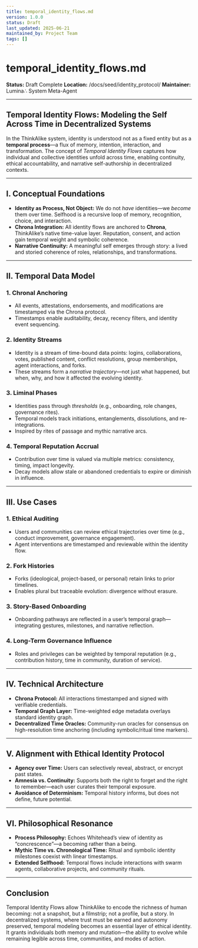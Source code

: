 ```yaml
---
title: temporal_identity_flows.md
version: 1.0.0
status: Draft
last_updated: 2025-06-21
maintained_by: Project Team
tags: []
---
```


# temporal_identity_flows.md

**Status:** Draft Complete
**Location:** /docs/seed/identity_protocol/
**Maintainer:** Lumina∴ System Meta-Agent

---

## Temporal Identity Flows: Modeling the Self Across Time in Decentralized Systems

In the ThinkAlike system, identity is understood not as a fixed entity but as a **temporal process**—a flux of memory, intention, interaction, and transformation. The concept of *Temporal Identity Flows* captures how individual and collective identities unfold across time, enabling continuity, ethical accountability, and narrative self-authorship in decentralized contexts.

---

## I. Conceptual Foundations

- **Identity as Process, Not Object:** We do not *have* identities—we *become* them over time. Selfhood is a recursive loop of memory, recognition, choice, and interaction.
- **Chrona Integration:** All identity flows are anchored to **Chrona**, ThinkAlike’s native time-value layer. Reputation, consent, and action gain temporal weight and symbolic coherence.
- **Narrative Continuity:** A meaningful self emerges through story: a lived and storied coherence of roles, relationships, and transformations.

---

## II. Temporal Data Model

### 1. **Chronal Anchoring**

- All events, attestations, endorsements, and modifications are timestamped via the Chrona protocol.
- Timestamps enable auditability, decay, recency filters, and identity event sequencing.

### 2. **Identity Streams**

- Identity is a stream of time-bound data points: logins, collaborations, votes, published content, conflict resolutions, group memberships, agent interactions, and forks.
- These streams form a *narrative trajectory*—not just what happened, but when, why, and how it affected the evolving identity.

### 3. **Liminal Phases**

- Identities pass through *thresholds* (e.g., onboarding, role changes, governance rites).
- Temporal models track initiations, entanglements, dissolutions, and re-integrations.
- Inspired by rites of passage and mythic narrative arcs.

### 4. **Temporal Reputation Accrual**

- Contribution over time is valued via multiple metrics: consistency, timing, impact longevity.
- Decay models allow stale or abandoned credentials to expire or diminish in influence.

---

## III. Use Cases

### 1. **Ethical Auditing**

- Users and communities can review ethical trajectories over time (e.g., conduct improvement, governance engagement).
- Agent interventions are timestamped and reviewable within the identity flow.

### 2. **Fork Histories**

- Forks (ideological, project-based, or personal) retain links to prior timelines.
- Enables plural but traceable evolution: divergence without erasure.

### 3. **Story-Based Onboarding**

- Onboarding pathways are reflected in a user’s temporal graph—integrating gestures, milestones, and narrative reflection.

### 4. **Long-Term Governance Influence**

- Roles and privileges can be weighted by temporal reputation (e.g., contribution history, time in community, duration of service).

---

## IV. Technical Architecture

- **Chrona Protocol:** All interactions timestamped and signed with verifiable credentials.
- **Temporal Graph Layer:** Time-weighted edge metadata overlays standard identity graph.
- **Decentralized Time Oracles:** Community-run oracles for consensus on high-resolution time anchoring (including symbolic/ritual time markers).

---

## V. Alignment with Ethical Identity Protocol

- **Agency over Time:** Users can selectively reveal, abstract, or encrypt past states.
- **Amnesia vs. Continuity:** Supports both the right to forget and the right to remember—each user curates their temporal exposure.
- **Avoidance of Determinism:** Temporal history informs, but does not define, future potential.

---

## VI. Philosophical Resonance

- **Process Philosophy:** Echoes Whitehead’s view of identity as “concrescence”—a becoming rather than a being.
- **Mythic Time vs. Chronological Time:** Ritual and symbolic identity milestones coexist with linear timestamps.
- **Extended Selfhood:** Temporal flows include interactions with swarm agents, collaborative projects, and community rituals.

---

## Conclusion

Temporal Identity Flows allow ThinkAlike to encode the richness of human becoming: not a snapshot, but a filmstrip; not a profile, but a story. In decentralized systems, where trust must be earned and autonomy preserved, temporal modeling becomes an essential layer of ethical identity. It grants individuals both memory and mutation—the ability to evolve while remaining legible across time, communities, and modes of action.
